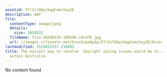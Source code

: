 ```yaml
---
assetid: 5Tr2slbKpikqgCemcSuy2E
description: AAP
file:
  contentType: image/jpeg
  details:
    size: 1020532
  fileName: file-20180328-109196-i8cd7b.jpg
  url: //images.ctfassets.net/bsux5spekp1p/5Tr2slbKpikqgCemcSuy2E/8cce43da30840617586899cc19d7f44f/file-20180328-109196-i8cd7b.jpg
lastmodified: 1524652337.216083
title: The easiest way to resolve  daylight saving issues would be to apply it uniformly
  across Australia.
---
```

No content found